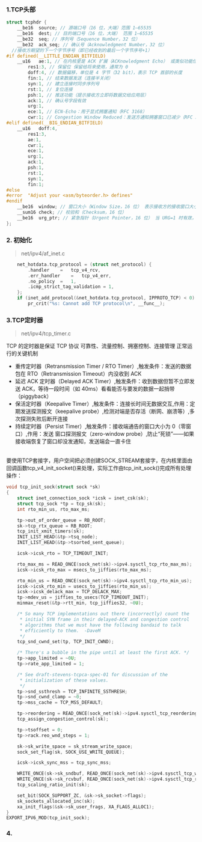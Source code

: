 ### 1.TCP头部
> 
```c
struct tcphdr {
	__be16	source; // 源端口号（16 位，大端）范围 1–65535
	__be16	dest; // 目的端口号（16 位，大端） 范围 1–65535
	__be32	seq; // 序列号（Sequence Number，32 位）
	__be32	ack_seq; // 确认号（Acknowledgment Number，32 位）
  //接收方期望的下一个字节序号（即已经收到的最后一个字节序号+1）
#if defined(__LITTLE_ENDIAN_BITFIELD)
	__u16	ae:1, // 在内核里是 ACK 扩展（ACKnowledgment Echo） 或类似功能位
		res1:3, // 保留位 保留给将来使用，通常为 0
		doff:4, // 数据偏移，单位是 4 字节（32 bit），表示 TCP 首部的长度
		fin:1, // 结束数据发送（连接半关闭）
		syn:1, // 建立连接时同步序列号
		rst:1, // 复位连接
		psh:1, // 推送功能（提示接收方立即将数据交给应用层）
		ack:1, // 确认号字段有效
		urg:1,
		ece:1, // ECN-Echo：用于显式拥塞通知（RFC 3168）
		cwr:1; // Congestion Window Reduced：发送方通知拥塞窗口已减少（RFC 3168）
#elif defined(__BIG_ENDIAN_BITFIELD)
	__u16	doff:4,
		res1:3,
		ae:1,
		cwr:1,
		ece:1,
		urg:1,
		ack:1,
		psh:1,
		rst:1,
		syn:1,
		fin:1;
#else
#error	"Adjust your <asm/byteorder.h> defines"
#endif
	__be16	window; // 窗口大小（Window Size，16 位） 表示接收方的接收窗口大小（单位是字节）
	__sum16	check; // 校验和（Checksum，16 位）
	__be16	urg_ptr; // 紧急指针（Urgent Pointer，16 位） 当 URG=1 时有效，表示紧急数据在数据流中的位置
};
```
### 2. 初始化
> net/ipv4/af_inet.c
```c
	net_hotdata.tcp_protocol = (struct net_protocol) {
		.handler	=	tcp_v4_rcv,
		.err_handler	=	tcp_v4_err,
		.no_policy	=	1,
		.icmp_strict_tag_validation = 1,
	};
	if (inet_add_protocol(&net_hotdata.tcp_protocol, IPPROTO_TCP) < 0)
		pr_crit("%s: Cannot add TCP protocol\n", __func__);
```
### 3.TCP定时器
> net/ipv4/tcp_timer.c <br>

TCP 的定时器是保证 TCP 协议 可靠性、流量控制、拥塞控制、连接管理 正常运行的关键机制
- 重传定时器（Retransmission Timer / RTO Timer）,触发条件：发送的数据包在 RTO（Retransmission Timeout）内没收到 ACK
- 延迟 ACK 定时器（Delayed ACK Timer）,触发条件：收到数据但暂不立即发送 ACK，等待一段时间（如 40ms）看看能否与要发的数据一起捎带（piggyback）
- 保活定时器（Keepalive Timer）,触发条件：连接长时间无数据交互,作用：定期发送探测报文（keepalive probe）,检测对端是否存活（断网、崩溃等）,多次探测失败后断开连接
- 持续定时器（Persist Timer）,触发条件：接收端通告的窗口大小为 0（零窗口）,作用：发送 窗口探测报文（zero-window probe）,防止“死锁”——如果接收端恢复了窗口却没发通知，发送端会一直卡住
<br>
要使用TCP套接字，用户空间把必须创建SOCK_STREAM套接字，在内核里面由回调函数tcp_v4_init_socket()来处理，实际工作由tcp_init_sock()完成所有处理操作：

```c
void tcp_init_sock(struct sock *sk)
{
	struct inet_connection_sock *icsk = inet_csk(sk);
	struct tcp_sock *tp = tcp_sk(sk);
	int rto_min_us, rto_max_ms;

	tp->out_of_order_queue = RB_ROOT;
	sk->tcp_rtx_queue = RB_ROOT;
	tcp_init_xmit_timers(sk);
	INIT_LIST_HEAD(&tp->tsq_node);
	INIT_LIST_HEAD(&tp->tsorted_sent_queue);

	icsk->icsk_rto = TCP_TIMEOUT_INIT;

	rto_max_ms = READ_ONCE(sock_net(sk)->ipv4.sysctl_tcp_rto_max_ms);
	icsk->icsk_rto_max = msecs_to_jiffies(rto_max_ms);

	rto_min_us = READ_ONCE(sock_net(sk)->ipv4.sysctl_tcp_rto_min_us);
	icsk->icsk_rto_min = usecs_to_jiffies(rto_min_us);
	icsk->icsk_delack_max = TCP_DELACK_MAX;
	tp->mdev_us = jiffies_to_usecs(TCP_TIMEOUT_INIT);
	minmax_reset(&tp->rtt_min, tcp_jiffies32, ~0U);

	/* So many TCP implementations out there (incorrectly) count the
	 * initial SYN frame in their delayed-ACK and congestion control
	 * algorithms that we must have the following bandaid to talk
	 * efficiently to them.  -DaveM
	 */
	tcp_snd_cwnd_set(tp, TCP_INIT_CWND);

	/* There's a bubble in the pipe until at least the first ACK. */
	tp->app_limited = ~0U;
	tp->rate_app_limited = 1;

	/* See draft-stevens-tcpca-spec-01 for discussion of the
	 * initialization of these values.
	 */
	tp->snd_ssthresh = TCP_INFINITE_SSTHRESH;
	tp->snd_cwnd_clamp = ~0;
	tp->mss_cache = TCP_MSS_DEFAULT;

	tp->reordering = READ_ONCE(sock_net(sk)->ipv4.sysctl_tcp_reordering);
	tcp_assign_congestion_control(sk);

	tp->tsoffset = 0;
	tp->rack.reo_wnd_steps = 1;

	sk->sk_write_space = sk_stream_write_space;
	sock_set_flag(sk, SOCK_USE_WRITE_QUEUE);

	icsk->icsk_sync_mss = tcp_sync_mss;

	WRITE_ONCE(sk->sk_sndbuf, READ_ONCE(sock_net(sk)->ipv4.sysctl_tcp_wmem[1]));
	WRITE_ONCE(sk->sk_rcvbuf, READ_ONCE(sock_net(sk)->ipv4.sysctl_tcp_rmem[1]));
	tcp_scaling_ratio_init(sk);

	set_bit(SOCK_SUPPORT_ZC, &sk->sk_socket->flags);
	sk_sockets_allocated_inc(sk);
	xa_init_flags(&sk->sk_user_frags, XA_FLAGS_ALLOC1);
}
EXPORT_IPV6_MOD(tcp_init_sock);
```

### 4.
